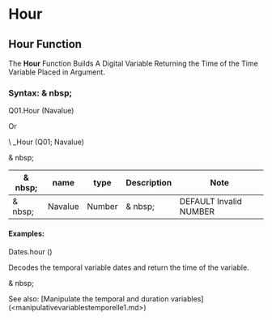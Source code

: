 # Hour

## Hour Function

The **Hour** Function Builds A Digital Variable Returning the Time of the Time Variable Placed in Argument.

### Syntax: & nbsp;

Q01.Hour (Navalue)

Or

\ _Hour (Q01; Navalue)

& nbsp;

| & nbsp; | **name** | **type** | **Description** | **Note** |
| --- | --- | --- | --- | --- |
| & nbsp; | Navalue | Number | & nbsp; | DEFAULT Invalid NUMBER |


#### Examples:

Dates.hour ()

Decodes the temporal variable dates and return the time of the variable.

& nbsp;

See also: [Manipulate the temporal and duration variables] (<manipulativevariablestemporelle1.md>)